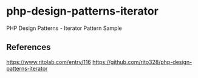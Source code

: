 # php-design-patterns-iterator
PHP Design Patterns - Iterator Pattern Sample

## References
https://www.ritolab.com/entry/116
https://github.com/rito328/php-design-patterns-iterator